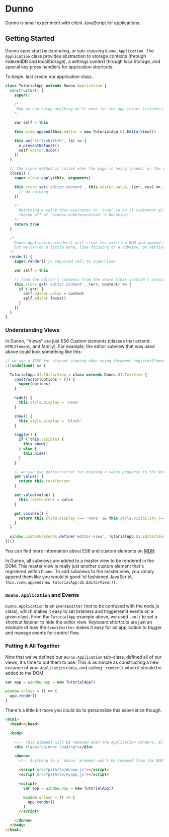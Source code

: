 # Dunno

Dunno is small experiment with client JavaScript for applications.

## Getting Started

Dunno apps start by extending, or sub-classing `Dunno.Application`. The `Application` class provides abstraction to storage contexts (through IndexedDB and localStorage), a settings context through localStorage, and special key press handlers for application shortcuts.

To begin, last create our application class.

```javascript
class TutorialApp extends Dunno.Application {
  constructor() {
    super()

    /*
     Now we can setup anything we'll need for the app (event listeners, loading some dynamic content, create subviews, etc)
    */

    var self = this

    this.view.append(this.editor = new TutorialApp.UI.EditorView())

    this.on('ctrl+shift+h', (e) => {
      e.preventDefault()
      self.editor.hide()
    })
  }

  // The close method is called when the page is being loaded, or the current app instance is explicitly being closed
  close() {
    super.close.apply(this, arguments)

    this.store.set('editor.content', this.editor.value, (err, res) => {
      // do nothing
    })

    /*
      Returning a value that evaluates to `true` in an if statement will cause the application to wait for user feedback before exiting
      (based off of `window.onbeforeunload`'s behavior)
    */
    return true
  }

  /*
    Dunno.Application.render() will clear the existing DOM and append our master view (`this.view`),
    but we can do a little more, like focusing on a subview, or settings it's content from the store
  */
  render() {
    super.render() // required call to superclass

    var self = this

    // load the editor's contents from the store (this shouldn't actually be done in render though...)
    this.store.get('editor.content', (err, content) => {
      if (!err) {
        self.editor.value = content
        self.editor.focus()
      }
    })
  }
}
```

### Understanding Views

In Dunno, "Views" are just ES6 Custom elements (classes that extend `HTMLElement`, and family). For example, the editor subview that was used above could look something like this:

```javascript
// we use a IIFE for cleaner scoping when using document.registerElement to "export the view"
;((undefined) => {

  TutorialApp.UI.EditorView = class extends Dunno.UI.TextView {
    constructor(options = {}) {
      super(options)
    }

    hide() {
      this.style.display = 'none'
    }

    show() {
      this.style.display = 'block'
    }

    toggle() {
      if (!this.visible) {
        this.show()
      } else {
        this.hide()
      }
    }

    // we can use getter/setter for binding a value property to the Node's textContent
    get value() {
      return this.textContent
    }

    set value(value) {
      this.textContent = value
    }

    get visible() {
      return this.style.display !== 'none' && this.style.visibility !== 'hidden' && this.style.opacity > 0
    }
  }

  window.customElements.define('editor-view', TutorialApp.UI.EditorView)
})()
```

You can find more information about ES6 and custom elements on [MDN](https://developer.mozilla.org/en-US/docs/Web/Web_Components/Custom_Elements/Custom_Elements_with_Classes)

In Dunno, all subviews are added to a master view to be rendered in the DOM. This master view is really just another custom element that's registered within `Dunno`. To add subviews to the master view, you simply append them like you would in good 'ol fashioned JavaScript, `this.view.append(new TutorialApp.UI.EditorView())`.

### `Dunno.Application` and Events

`Dunno.Application` is an `EventEmitter` (not to be confused with the node.js class), which makes it easy to set listeners and trigger/emit events on a given class. From the `TutorialApp` example above, we used `.on()` to set a shortcut listener to hide the editor view. Keyboard shortcuts are just an example of how the `EventEmitter` makes it easy for an application to trigger and manage events for control flow.

### Putting it All Together

Now that we've defined our `Dunno.Application` sub-class, defined all of our views, it's time to put them to use. This is as simple as constructing a new instance of your `Application` class, and calling `.render()` when it should be added to the DOM.

```javascript
var app = window.app = new TutorialApp()

window.onload = () => {
  app.render()
}
```

There's a little bit more you could do to personalize this experience though.

```html
<html>
  <head></head>

  <body>

    <!-- This element will be removed when the Application renders, allowing you to customize the initial loading experience until the call to `.render()` -->
    <div class="spinner loading"></div>

    <dunno>
      <!-- Anything in a `dunno` element won't be removed from the DOM when the application renders -->

      <script src="path/to/dunno.js"></script>
      <script src="path/to/myapp.js"></script>

      <script>
        var app = window.app = new TutorialApp()

        window.onload = () => {
          app.render()
        }
      </script>

    </dunno>
  </body>
</html>
```
